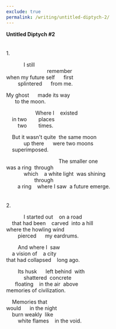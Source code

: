 ```yaml
---
exclude: true
permalink: /writing/untitled-diptych-2/
---
```

**Untitled Diptych #2**<!--After Gao Xingjian and Shane McCrae-->  
<br/><br/>
1\.  
  
&nbsp;&nbsp;&nbsp;&nbsp;&nbsp;&nbsp;&nbsp;&nbsp;&nbsp;&nbsp;&nbsp;&nbsp;I still  
&nbsp;&nbsp;&nbsp;&nbsp;&nbsp;&nbsp;&nbsp;&nbsp;&nbsp;&nbsp;&nbsp;&nbsp;&nbsp;&nbsp;&nbsp;&nbsp;&nbsp;&nbsp;&nbsp;&nbsp;&nbsp;&nbsp;&nbsp;&nbsp;&nbsp;&nbsp;&nbsp;&nbsp;remember  
when my future self&nbsp;&nbsp;&nbsp;&nbsp;&nbsp;&nbsp;first  
&nbsp;&nbsp;&nbsp;&nbsp;&nbsp;&nbsp;&nbsp;&nbsp;splintered&nbsp;&nbsp;&nbsp;&nbsp;&nbsp;&nbsp;from me.  
  
My ghost&nbsp;&nbsp;&nbsp;&nbsp;&nbsp;&nbsp;made its way  
&nbsp;&nbsp;&nbsp;&nbsp;&nbsp;&nbsp;to the moon.  
  
&nbsp;&nbsp;&nbsp;&nbsp;&nbsp;&nbsp;&nbsp;&nbsp;&nbsp;&nbsp;&nbsp;&nbsp;&nbsp;&nbsp;&nbsp;&nbsp;&nbsp;&nbsp;&nbsp;&nbsp;Where I&nbsp;&nbsp;&nbsp;&nbsp;existed  
&nbsp;&nbsp;&nbsp;&nbsp;in two&nbsp;&nbsp;&nbsp;&nbsp;&nbsp;&nbsp;&nbsp;&nbsp;places  
&nbsp;&nbsp;&nbsp;&nbsp;<span style="opacity: 0.0;">in</span> two&nbsp;&nbsp;&nbsp;&nbsp;&nbsp;&nbsp;&nbsp;&nbsp;times.  
  
&nbsp;&nbsp;&nbsp;&nbsp;But it wasn't quite&nbsp;&nbsp;the same moon  
&nbsp;&nbsp;&nbsp;&nbsp;&nbsp;&nbsp;&nbsp;&nbsp;&nbsp;&nbsp;&nbsp;&nbsp;up there&nbsp;&nbsp;&nbsp;&nbsp;&nbsp;&nbsp;were two moons  
&nbsp;&nbsp;&nbsp;&nbsp;superimposed.  
  
&nbsp;&nbsp;&nbsp;&nbsp;&nbsp;&nbsp;&nbsp;&nbsp;&nbsp;&nbsp;&nbsp;&nbsp;&nbsp;&nbsp;&nbsp;&nbsp;&nbsp;&nbsp;&nbsp;&nbsp;&nbsp;&nbsp;&nbsp;&nbsp;&nbsp;&nbsp;&nbsp;&nbsp;&nbsp;&nbsp;&nbsp;&nbsp;&nbsp;&nbsp;&nbsp;&nbsp;The smaller one  
was a ring&nbsp;&nbsp;through  
&nbsp;&nbsp;&nbsp;&nbsp;&nbsp;&nbsp;&nbsp;&nbsp;&nbsp;&nbsp;&nbsp;&nbsp;which&nbsp;&nbsp;&nbsp;&nbsp;a white light&nbsp;&nbsp;was shining  
<span style="opacity: 0.0;">was a ring</span>&nbsp;&nbsp;through  
<span style="opacity: 0.0;">was </span>a ring&nbsp;&nbsp;&nbsp;&nbsp;where I saw&nbsp;&nbsp;a future emerge.  
<br/><br/>
2\.  
  
&nbsp;&nbsp;&nbsp;&nbsp;&nbsp;&nbsp;&nbsp;&nbsp;&nbsp;&nbsp;&nbsp;&nbsp;I started out&nbsp;&nbsp;&nbsp;&nbsp;on a road  
&nbsp;&nbsp;&nbsp;&nbsp;that had been&nbsp;&nbsp;&nbsp;&nbsp;carved&nbsp;&nbsp;into a hill  
where the howling wind  
&nbsp;&nbsp;&nbsp;&nbsp;&nbsp;&nbsp;&nbsp;&nbsp;pierced&nbsp;&nbsp;&nbsp;&nbsp;&nbsp;&nbsp;my eardrums.  
  
&nbsp;&nbsp;&nbsp;&nbsp;&nbsp;&nbsp;&nbsp;&nbsp;And where I&nbsp;&nbsp;saw  
&nbsp;&nbsp;&nbsp;&nbsp;a vision of&nbsp;&nbsp;&nbsp;&nbsp;a city  
that had collapsed&nbsp;&nbsp;&nbsp;&nbsp;long ago.  
  
&nbsp;&nbsp;&nbsp;&nbsp;&nbsp;&nbsp;&nbsp;&nbsp;Its husk&nbsp;&nbsp;&nbsp;&nbsp;&nbsp;&nbsp;left behind&nbsp;&nbsp;with  
&nbsp;&nbsp;&nbsp;&nbsp;&nbsp;&nbsp;&nbsp;&nbsp;&nbsp;&nbsp;&nbsp;&nbsp;shattered&nbsp;&nbsp;concrete  
&nbsp;&nbsp;&nbsp;&nbsp;&nbsp;&nbsp;floating&nbsp;&nbsp;&nbsp;&nbsp;in the air&nbsp;&nbsp;above  
memories of civilization.  
  
&nbsp;&nbsp;&nbsp;&nbsp;Memories that  
would&nbsp;&nbsp;&nbsp;&nbsp;&nbsp;&nbsp;in the night  
&nbsp;&nbsp;&nbsp;&nbsp;burn weakly&nbsp;&nbsp;like  
&nbsp;&nbsp;&nbsp;&nbsp;&nbsp;&nbsp;&nbsp;&nbsp;white flames&nbsp;&nbsp;&nbsp;&nbsp;in the void.